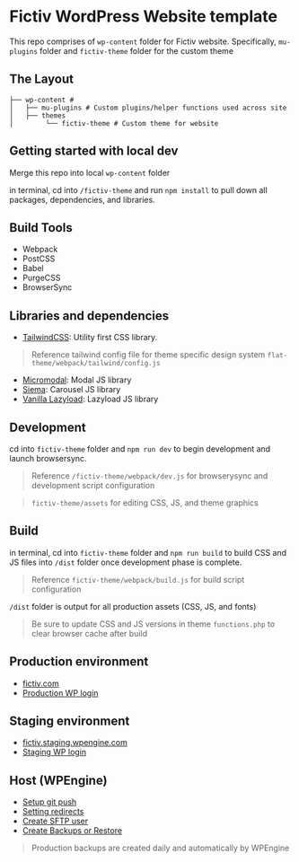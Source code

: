# Fictiv WordPress Website template
This repo comprises of `wp-content` folder for Fictiv website. Specifically, `mu-plugins` folder and `fictiv-theme` folder for the custom theme

## The Layout

```
├── wp-content #
│   ├── mu-plugins # Custom plugins/helper functions used across site
│   ├── themes
│        └── fictiv-theme # Custom theme for website
```

## Getting started with local dev

Merge this repo into local `wp-content` folder

in terminal, cd into `/fictiv-theme` and run `npm install` to pull down all packages, dependencies, and libraries.


## Build Tools

* Webpack
* PostCSS
* Babel
* PurgeCSS
* BrowserSync


## Libraries and dependencies

* [TailwindCSS](https://tailwindcss.com/): Utility first CSS library. 

> Reference tailwind config file for theme specific design system `flat-theme/webpack/tailwind/config.js`

* [Micromodal](https://micromodal.now.sh/): Modal JS library
* [Siema](https://pawelgrzybek.github.io/siema/): Carousel JS library
* [Vanilla Lazyload](https://github.com/verlok/vanilla-lazyload): Lazyload JS library

## Development

cd into `fictiv-theme` folder and `npm run dev` to begin development and launch browsersync.

> Reference `/fictiv-theme/webpack/dev.js` for browserysync and development script configuration

> `fictiv-theme/assets` for editing CSS, JS, and theme graphics


## Build

in terminal, cd into `fictiv-theme` folder and `npm run build` to build CSS and JS files into `/dist` folder once development phase is complete. 

> Reference `fictiv-theme/webpack/build.js` for build script configuration

`/dist` folder is output for all production assets (CSS, JS, and fonts)

> Be sure to update CSS and JS versions in theme `functions.php` to clear browser cache after build


## Production environment

* [fictiv.com](https://www.fictiv.com/)
* [Production WP login](https://www.fictiv.com/wp-admin/)


## Staging environment

* [fictiv.staging.wpengine.com](https://fictiv.staging.wpengine.com/)
* [Staging WP login](https://fictiv.staging.wpengine.com/wp-admin/)


## Host (WPEngine)

* [Setup git push](https://wpengine.com/support/set-git-push-user-portal/)
* [Setting redirects](https://wpengine.com/support/redirect/)
* [Create SFTP user](https://my.wpengine.com/installs/fictiv/sftp_users)
* [Create Backups or Restore](https://my.wpengine.com/installs/fictiv/sftp_users)

> Production backups are created daily and automatically by WPEngine